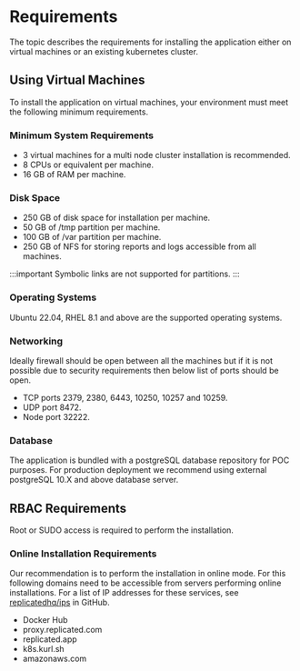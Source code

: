 # Requirements 

The topic describes the requirements for installing the application either on virtual machines or an existing kubernetes cluster. 

## Using Virtual Machines
To install the application on virtual machines, your environment must meet the following minimum requirements. 

### Minimum System Requirements

* 3 virtual machines for a multi node cluster installation is recommended. 
* 8 CPUs or equivalent per machine. 
* 16 GB of RAM per machine. 

### Disk Space

* 250 GB of disk space for installation per machine.  
* 50 GB of /tmp partition per machine. 
* 100 GB of /var partition per machine. 
* 250 GB of NFS for storing reports and logs accessible from all machines.

:::important
Symbolic links are not supported for partitions. 
:::

### Operating Systems

Ubuntu 22.04, RHEL 8.1 and above are the supported operating systems. 

### Networking 

Ideally firewall should be open between all the machines but if it is not possible due to security requirements then below list of ports should be open.

* TCP ports 2379, 2380, 6443, 10250, 10257 and 10259.
* UDP port 8472.
* Node port 32222.

### Database 

The application is bundled with a postgreSQL database repository for POC purposes. For production deployment we recommend using external postgreSQL 10.X and above database server. 

## RBAC Requirements

Root or SUDO access is required to perform the installation.

### Online Installation Requirements

Our recommendation is to perform the installation in online mode. For this following domains need to be accessible from servers performing online installations. For a list of IP addresses for these services, see [replicatedhq/ips](https://github.com/replicatedhq/ips/blob/master/ip_addresses.json) in GitHub.

* Docker Hub 
* proxy.replicated.com
* replicated.app
* k8s.kurl.sh
* amazonaws.com
